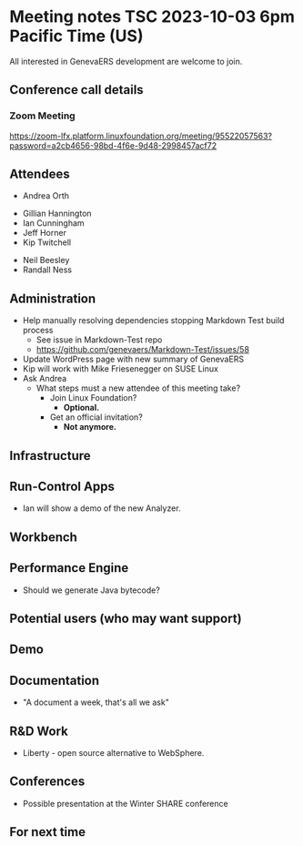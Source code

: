 # Meeting notes TSC 2023-10-03 6pm Pacific Time (US)
All interested in GenevaERS development are welcome to join.
## Conference call details
### Zoom Meeting
https://zoom-lfx.platform.linuxfoundation.org/meeting/95522057563?password=a2cb4656-98bd-4f6e-9d48-2998457acf72
## Attendees 
- Andrea Orth
<!-- - Bob McCormack -->
<!-- - Eugene Morrow -->
- Gillian Hannington
- Ian Cunningham
- Jeff Horner
- Kip Twitchell 
<!-- - Michael Shapiro -->
- Neil Beesley 
- Randall Ness
## Administration
- Help manually resolving dependencies stopping Markdown Test build process
  - See issue in Markdown-Test repo  
  - https://github.com/genevaers/Markdown-Test/issues/58
- Update WordPress page with new summary of GenevaERS
- Kip will work with Mike Friesenegger on SUSE Linux
- Ask Andrea
  - What steps must a new attendee of this meeting take?
    - Join Linux Foundation?
      - **Optional.**
    - Get an official invitation? 
      - **Not anymore.**
## Infrastructure
## Run-Control Apps
- Ian will show a demo of the new Analyzer. 
## Workbench
## Performance Engine
- Should we generate Java bytecode?
## Potential users (who may want support)
## Demo
## Documentation
- "A document a week, that's all we ask" 
## R&D Work
- Liberty - open source alternative to WebSphere.
## Conferences 
- Possible presentation at the Winter SHARE conference 
## For next time 
